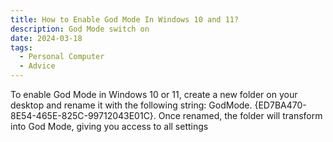 ```yaml
---
title: How to Enable God Mode In Windows 10 and 11?
description: God Mode switch on
date: 2024-03-18
tags:
  - Personal Computer
  - Advice
---
```


To enable God Mode in Windows 10 or 11, create a new folder on your desktop and rename it with the following string: GodMode. {ED7BA470-8E54-465E-825C-99712043E01C}. Once renamed, the folder will transform into God Mode, giving you access to all settings